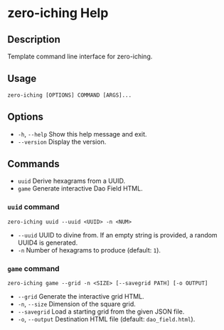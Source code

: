 # zero-iching Help

## Description
Template command line interface for zero-iching.

## Usage
`zero-iching [OPTIONS] COMMAND [ARGS]...`

## Options
- `-h`, `--help` Show this help message and exit.
- `--version` Display the version.

## Commands
- `uuid` Derive hexagrams from a UUID.
- `game` Generate interactive Dao Field HTML.

### `uuid` command
`zero-iching uuid --uuid <UUID> -n <NUM>`

- `--uuid` UUID to divine from. If an empty string is provided, a random
  UUID4 is generated.
- `-n` Number of hexagrams to produce (default: `1`).

### `game` command
`zero-iching game --grid -n <SIZE> [--savegrid PATH] [-o OUTPUT]`

- `--grid` Generate the interactive grid HTML.
- `-n`, `--size` Dimension of the square grid.
- `--savegrid` Load a starting grid from the given JSON file.
- `-o`, `--output` Destination HTML file (default: `dao_field.html`).
